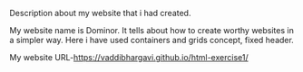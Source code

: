 Description about my website that i had created.

My website name is Dominor. It tells about how to create worthy websites in a simpler way. Here i have used containers and grids concept, fixed header.

My website URL-https://vaddibhargavi.github.io/html-exercise1/ 
